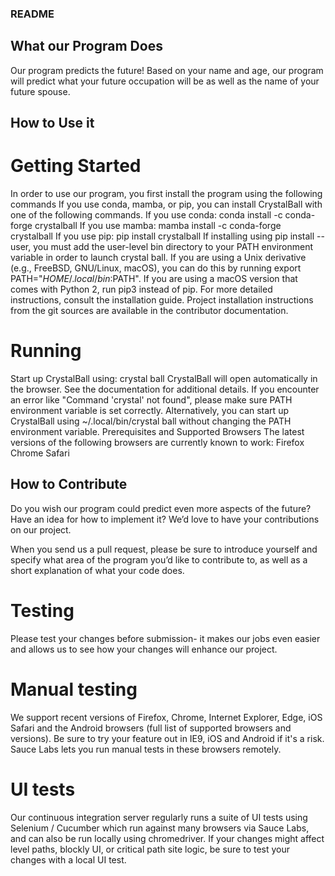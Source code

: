 ### README

## What our Program Does

Our program predicts the future! Based on your name and age, our program will predict what your future occupation will be as well as the name of your future spouse.

## How to Use it  

# Getting Started
In order to use our program, you first install the program using the following commands 
If you use conda, mamba, or pip, you can install CrystalBall  with one of the following commands.
If you use conda:
conda install -c conda-forge crystalball
If you use mamba:
mamba install -c conda-forge crystalball
If you use pip:
pip install crystalball
If installing using pip install --user, you must add the user-level bin directory to your PATH environment variable in order to launch crystal ball. If you are using a Unix derivative (e.g., FreeBSD, GNU/Linux, macOS), you can do this by running export PATH="$HOME/.local/bin:$PATH". If you are using a macOS version that comes with Python 2, run pip3 instead of pip.
For more detailed instructions, consult the installation guide. Project installation instructions from the git sources are available in the contributor documentation.

# Running
Start up CrystalBall  using:
crystal ball
CrystalBall will open automatically in the browser. See the documentation for additional details.
If you encounter an error like "Command 'crystal' not found", please make sure PATH environment variable is set correctly. Alternatively, you can start up CrystalBall using ~/.local/bin/crystal ball without changing the PATH environment variable.
Prerequisites and Supported Browsers
The latest versions of the following browsers are currently known to work:
Firefox
Chrome
Safari



## How to Contribute

Do you wish our program could predict even more aspects of the future? Have an idea for how to implement it? We’d love to have your contributions on our project.

When you send us a pull request, please be sure to introduce yourself and specify what area of the program you’d like to contribute to, as well as a short explanation of what your code does. 

# Testing

Please test your changes before submission- it makes our jobs even easier and allows us to see how your changes will enhance our project.

# Manual testing
We support recent versions of Firefox, Chrome, Internet Explorer, Edge, iOS Safari and the Android browsers (full list of supported browsers and versions). Be sure to try your feature out in IE9, iOS and Android if it's a risk. Sauce Labs lets you run manual tests in these browsers remotely.

# UI tests
Our continuous integration server regularly runs a suite of UI tests using Selenium / Cucumber which run against many browsers via Sauce Labs, and can also be run locally using chromedriver. 
If your changes might affect level paths, blockly UI, or critical path site logic, be sure to test your changes with a local UI test.

